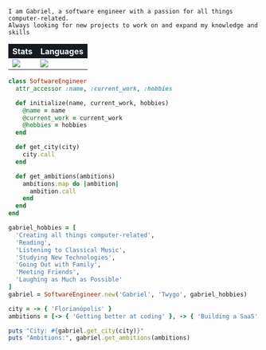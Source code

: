 
```
I am Gabriel, a software engineer with a passion for all things computer-related.
Always looking for new projects to work on and expand my knowledge and skills
```

<div align="center">

<table>
  <tr style="background-color: #161B22;">
    <th style="color: white;;">Stats</th>
    <th style="color: white;">Languages</th>
  </tr>
  <tr>
    <td><a href=""> <img align="center" src="https://github-readme-stats-sigma-five.vercel.app/api?username=gxolivei&theme=react&bg_color=161B22&hide_border=true"/> </a></td>
    <td><a href=""> <img align="center" src="https://github-readme-stats-sigma-five.vercel.app/api/top-langs/?username=gxolivei&layout=compact&theme=react&&bg_color=161B22&hide_border=true"/> </a></td>
  </tr>
</table>

</div>


```ruby
class SoftwareEngineer
  attr_accessor :name, :current_work, :hobbies

  def initialize(name, current_work, hobbies)
    @name = name
    @current_work = current_work
    @hobbies = hobbies
  end

  def get_city(city)
    city.call
  end

  def get_ambitions(ambitions)
    ambitions.map do |ambition|
      ambition.call
    end
  end
end
```

```ruby
gabriel_hobbies = [
  'Creating all things computer-related',
  'Reading', 
  'Listening to Classical Music', 
  'Studying New Technologies', 
  'Going Out with Family', 
  'Meeting Friends', 
  'Laughing as Much as Possible'
]
gabriel = SoftwareEngineer.new('Gabriel', 'Twygo', gabriel_hobbies)

city = -> { 'Florianópolis' }
ambitions = [-> { 'Getting better at coding' }, -> { 'Building a SaaS' }, -> { 'Expanding knowledge' }]
```

```ruby
puts "City: #{gabriel.get_city(city)}"
puts "Ambitions:", gabriel.get_ambitions(ambitions)
```

